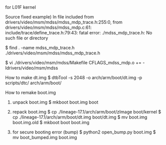 
for L01F kernel 

Source fixed example)
In file included from drivers/video/msm/mdss/mdss_mdp_trace.h:255:0,
                 from drivers/video/msm/mdss/mdss_mdp.c:61:
include/trace/define_trace.h:79:43: fatal error: ./mdss_mdp_trace.h: No such file or directory

$ find . -name mdss_mdp_trace.h
./drivers/video/msm/mdss/mdss_mdp_trace.h

$ vi ./drivers/video/msm/mdss/Makefile
CFLAGS_mdss_mdp.o += -Idrivers/video/msm/mdss

How to make dt.img
$ dtbTool -s 2048 -o arch/arm/boot/dt.img -p scripts/dtc/ arch/arm/boot/

How to remake boot.img

1. unpack boot.img 
$ mkboot boot.img boot

2. repack boot.img 
$ cp ./lineage-17.1/arch/arm/boot/zImage boot/kernel
$ cp ./lineage-17.1/arch/arm/boot/dt.img boot/dt.img
$ mv boot.img boot.img.old
$ mkboot boot boot.img

3. for secure booting error (bump)
$ python2 open_bump.py boot.img
$ mv boot_bumped.img boot.img


